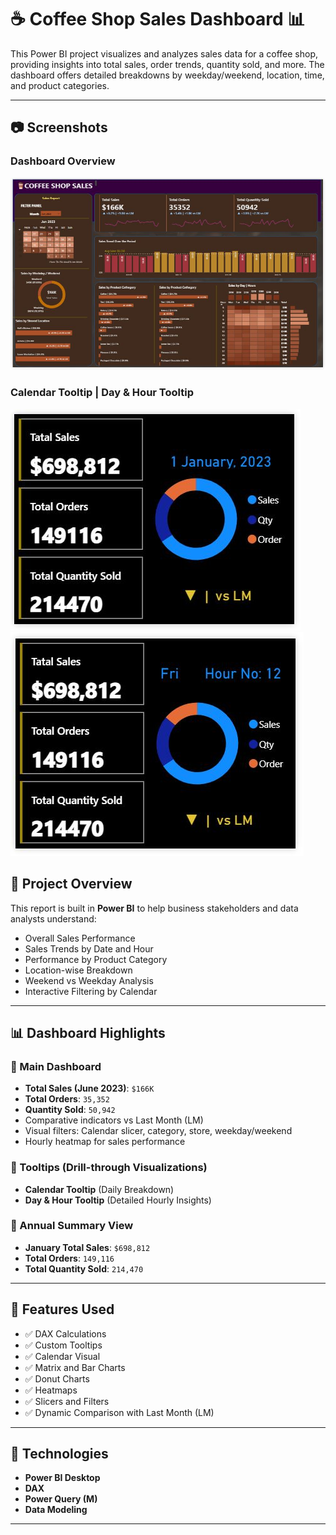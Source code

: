 # ☕ Coffee Shop Sales Dashboard 📊

This Power BI project visualizes and analyzes sales data for a coffee shop, providing insights into total sales, order trends, quantity sold, and more. The dashboard offers detailed breakdowns by weekday/weekend, location, time, and product categories.

---
## 📷 Screenshots

### Dashboard Overview
![Dashboard Overview](COFEE_SALES_DASHBORDS.JPG)

### Calendar Tooltip                                                         | Day & Hour Tooltip
![Calendar Tooltip](Tool%20Tips%20For%20-%20Calender%20Charts.JPG)           ![Hour Tooltip](Tool%20Tips%20For%20-%20Day%20%26%20Hour%20Charts.JPG)

## 📁 Project Overview

This report is built in **Power BI** to help business stakeholders and data analysts understand:

- Overall Sales Performance
- Sales Trends by Date and Hour
- Performance by Product Category
- Location-wise Breakdown
- Weekend vs Weekday Analysis
- Interactive Filtering by Calendar

---

## 📊 Dashboard Highlights

### 🔸 Main Dashboard
- **Total Sales (June 2023)**: `$166K`
- **Total Orders**: `35,352`
- **Quantity Sold**: `50,942`
- Comparative indicators vs Last Month (LM)
- Visual filters: Calendar slicer, category, store, weekday/weekend
- Hourly heatmap for sales performance

### 🔸 Tooltips (Drill-through Visualizations)
- **Calendar Tooltip** (Daily Breakdown)
- **Day & Hour Tooltip** (Detailed Hourly Insights)

### 🔸 Annual Summary View
- **January Total Sales**: `$698,812`
- **Total Orders**: `149,116`
- **Total Quantity Sold**: `214,470`

---

## 📌 Features Used

- ✅ DAX Calculations
- ✅ Custom Tooltips
- ✅ Calendar Visual
- ✅ Matrix and Bar Charts
- ✅ Donut Charts
- ✅ Heatmaps
- ✅ Slicers and Filters
- ✅ Dynamic Comparison with Last Month (LM)

---

## 🧰 Technologies

- **Power BI Desktop**
- **DAX**
- **Power Query (M)**
- **Data Modeling**

---
